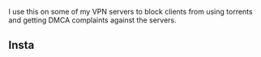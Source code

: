  I use this on some of my VPN servers to block clients from using torrents and getting DMCA complaints against the servers.

 ## Insta
